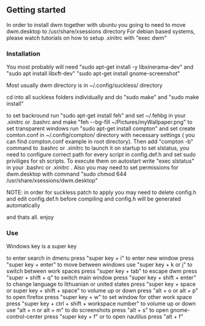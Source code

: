 ## Getting started

In order to install dwm together with ubuntu you going to need to move dwm.desktop to /usr/share/xsessions directory
For debian based systems, please watch tutorials on how to setup .xinitrc with "exec dwm"
### Installation

You most probably will need "sudo apt-get install -y libxinerama-dev" and "sudo apt install libxft-dev"  "sudo apt-get install gnome-screenshot"

Most usually dwm directory is in ~/.config/suckless/ directory

cd into all suckless folders individually and do "sudo make" and "sudo make install"

to set backround run "sudo apt-get install feh" and set ~/.fehbg in your .xinitrc or .bashrc and make "feh --bg-fill ~/Pictures/myWallpaper.png"
to set transparent windows run "sudo apt-get install compton" and set create comton.conf in ~/.config/compton/ directory with necessary settings ( you can find compton.conf example in root directory). Then add "compton -b" command to .bashrc or .xinitrc to launch it on startup
to set slstatus, you need to configure correct path for every script in config.def.h and set sudo priviliges for sh scripts. To execute them on autostart write "exec slstatus" in your .bashrc or .xinitrc . Also you may need to set permissions for dwm.desktop with command "sudo chmod 644 /usr/share/xsessions/dwm.desktop"

NOTE: in order for suckless patch to apply you may need to delete config.h and edit config.def.h before compiling and config.h will be generated automatically 

and thats all. enjoy

### Use

Windows key is a super key

 to enter search in dmenu press "super key + i"
 to enter new window press "super key + enter"
 to move between windows use "super key + k or j"
 to switch between work spaces press "super key + tab"
 to escape dwm press "super + shift + q"
 to switch main window press "super key + shift + enter"
 to change language to lithuanian or united states press "super key + space or super key + shift + space"
 to volume up or down press "alt + o or alt + p"
 to open firefox press "super key + w"
 to set window for other work space press "super key + ctrl + shift + workspace number"
 to volume up or down use "alt + n or alt + m"
 to do screenshots press "alt + s"
 to open gnome-control-center press "super key + f" or to open nautilus press "alt + f"

